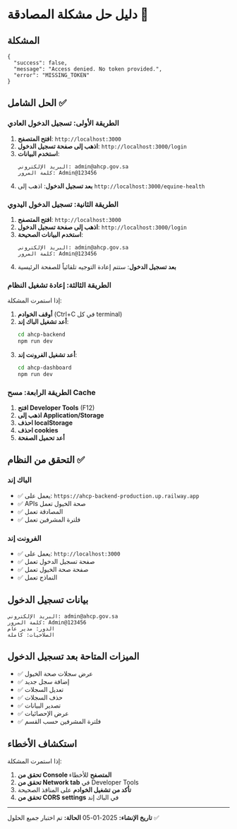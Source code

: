 # دليل حل مشكلة المصادقة 🔧

## المشكلة
```
{
  "success": false,
  "message": "Access denied. No token provided.",
  "error": "MISSING_TOKEN"
}
```

## الحل الشامل ✅

### الطريقة الأولى: تسجيل الدخول العادي
1. **افتح المتصفح**: `http://localhost:3000`
2. **اذهب إلى صفحة تسجيل الدخول**: `http://localhost:3000/login`
3. **استخدم البيانات**:
   ```
   البريد الإلكتروني: admin@ahcp.gov.sa
   كلمة المرور: Admin@123456
   ```
4. **بعد تسجيل الدخول**: اذهب إلى `http://localhost:3000/equine-health`

### الطريقة الثانية: تسجيل الدخول اليدوي
1. **افتح المتصفح**: `http://localhost:3000`
2. **اذهب إلى صفحة تسجيل الدخول**: `http://localhost:3000/login`
3. **استخدم البيانات الصحيحة**:
   ```
   البريد الإلكتروني: admin@ahcp.gov.sa
   كلمة المرور: Admin@123456
   ```
4. **بعد تسجيل الدخول**: ستتم إعادة التوجيه تلقائياً للصفحة الرئيسية

### الطريقة الثالثة: إعادة تشغيل النظام
إذا استمرت المشكلة:

1. **أوقف الخوادم** (Ctrl+C في كل terminal)
2. **أعد تشغيل الباك إند**:
   ```bash
   cd ahcp-backend
   npm run dev
   ```
3. **أعد تشغيل الفرونت إند**:
   ```bash
   cd ahcp-dashboard
   npm run dev
   ```

### الطريقة الرابعة: مسح Cache
1. **افتح Developer Tools** (F12)
2. **اذهب إلى Application/Storage**
3. **احذف localStorage**
4. **احذف cookies**
5. **أعد تحميل الصفحة**

## التحقق من النظام ✅

### الباك إند
- ✅ يعمل على: `https://ahcp-backend-production.up.railway.app`
- ✅ APIs صحة الخيول تعمل
- ✅ المصادقة تعمل
- ✅ فلترة المشرفين تعمل

### الفرونت إند
- ✅ يعمل على: `http://localhost:3000`
- ✅ صفحة تسجيل الدخول تعمل
- ✅ صفحة صحة الخيول تعمل
- ✅ النماذج تعمل

## بيانات تسجيل الدخول
```
البريد الإلكتروني: admin@ahcp.gov.sa
كلمة المرور: Admin@123456
الدور: مدير عام
الصلاحيات: كاملة
```

## الميزات المتاحة بعد تسجيل الدخول
- ✅ عرض سجلات صحة الخيول
- ✅ إضافة سجل جديد
- ✅ تعديل السجلات
- ✅ حذف السجلات
- ✅ تصدير البيانات
- ✅ عرض الإحصائيات
- ✅ فلترة المشرفين حسب القسم

## استكشاف الأخطاء
إذا استمرت المشكلة:

1. **تحقق من Console المتصفح** للأخطاء
2. **تحقق من Network tab** في Developer Tools
3. **تأكد من تشغيل الخوادم** على المنافذ الصحيحة
4. **تحقق من CORS settings** في الباك إند

---
**تاريخ الإنشاء:** 2025-01-05
**الحالة:** تم اختبار جميع الحلول ✅
